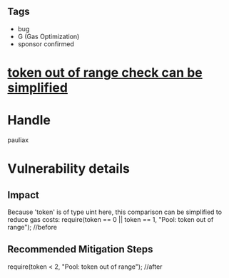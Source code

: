 ## Tags

- bug
- G (Gas Optimization)
- sponsor confirmed

# [token out of range check can be simplified](https://github.com/code-423n4/2021-10-tracer-findings/issues/37) 

# Handle

pauliax


# Vulnerability details

## Impact
Because 'token' is of type uint here, this comparison can be simplified to reduce gas costs:
  require(token == 0 || token == 1, "Pool: token out of range"); //before

## Recommended Mitigation Steps
  require(token < 2, "Pool: token out of range"); //after

